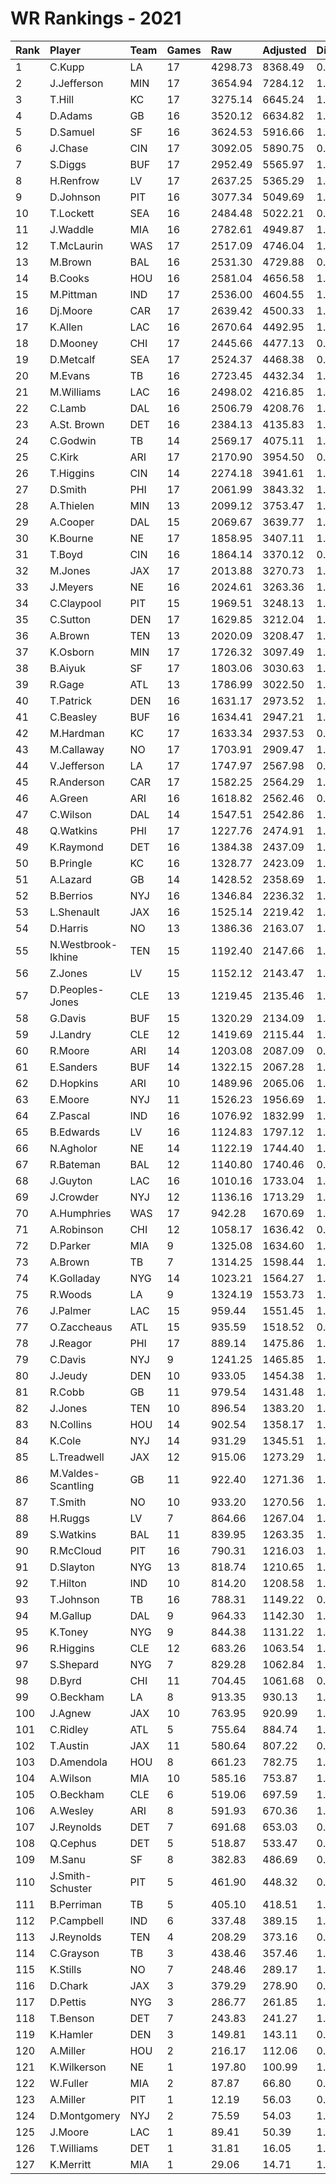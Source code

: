 # WR Rankings - 2021

| Rank | Player             | Team | Games | Raw     | Adjusted | Difficulty | Avg/Game | Typical | Consistency | Trend    |
| :----| :------------------| :----| :-----| :-------| :--------| :----------| :--------| :-------| :-----------| :--------|
| 1    | C.Kupp             | LA   | 17    | 4298.73 | 8368.49  | 0.995      | 492.26   | 487.01  | 9/2/6       | +61.8%   |
| 2    | J.Jefferson        | MIN  | 17    | 3654.94 | 7284.12  | 1.009      | 428.48   | 409.32  | 8/1/8       | +91.9%   |
| 3    | T.Hill             | KC   | 17    | 3275.14 | 6645.24  | 1.007      | 390.90   | 401.72  | 9/2/6       | +285.2%  |
| 4    | D.Adams            | GB   | 16    | 3520.12 | 6634.82  | 1.001      | 414.68   | 474.67  | 10/2/4      | +114.4%  |
| 5    | D.Samuel           | SF   | 16    | 3624.53 | 5916.66  | 1.000      | 369.79   | 369.55  | 8/0/8       | +62.2%   |
| 6    | J.Chase            | CIN  | 17    | 3092.05 | 5890.75  | 0.998      | 346.51   | 338.05  | 11/0/6      | +171.1%  |
| 7    | S.Diggs            | BUF  | 17    | 2952.49 | 5565.97  | 1.010      | 327.41   | 308.50  | 8/1/8       | +68.7%   |
| 8    | H.Renfrow          | LV   | 17    | 2637.25 | 5365.29  | 1.000      | 315.61   | 304.99  | 7/2/8       | +86.0%   |
| 9    | D.Johnson          | PIT  | 16    | 3077.34 | 5049.69  | 1.009      | 315.61   | 310.87  | 7/2/7       | +70.9%   |
| 10   | T.Lockett          | SEA  | 16    | 2484.48 | 5022.21  | 0.992      | 313.89   | 329.08  | 9/0/7       | +206.6%  |
| 11   | J.Waddle           | MIA  | 16    | 2782.61 | 4949.87  | 1.007      | 309.37   | 320.25  | 9/0/7       | +110.3%  |
| 12   | T.McLaurin         | WAS  | 17    | 2517.09 | 4746.04  | 1.012      | 279.18   | 281.09  | 10/1/6      | +200.2%  |
| 13   | M.Brown            | BAL  | 16    | 2531.30 | 4729.88  | 0.990      | 295.62   | 297.20  | 8/1/7       | +140.4%  |
| 14   | B.Cooks            | HOU  | 16    | 2581.04 | 4656.58  | 1.004      | 291.04   | 297.13  | 9/0/7       | +133.2%  |
| 15   | M.Pittman          | IND  | 17    | 2536.00 | 4604.55  | 1.007      | 270.86   | 261.88  | 8/1/8       | +132.9%  |
| 16   | Dj.Moore           | CAR  | 17    | 2639.42 | 4500.33  | 1.006      | 264.73   | 269.17  | 9/2/6       | +66.6%   |
| 17   | K.Allen            | LAC  | 16    | 2670.64 | 4492.95  | 1.011      | 280.81   | 290.47  | 8/1/7       | +67.5%   |
| 18   | D.Mooney           | CHI  | 17    | 2445.66 | 4477.13  | 0.996      | 263.36   | 261.92  | 8/0/9       | +144.8%  |
| 19   | D.Metcalf          | SEA  | 17    | 2524.37 | 4468.38  | 0.996      | 262.85   | 265.23  | 7/3/7       | +72.1%   |
| 20   | M.Evans            | TB   | 16    | 2723.45 | 4432.34  | 1.017      | 277.02   | 299.05  | 8/1/7       | +167.3%  |
| 21   | M.Williams         | LAC  | 16    | 2498.02 | 4216.85  | 1.003      | 263.55   | 247.21  | 8/1/7       | +208.6%  |
| 22   | C.Lamb             | DAL  | 16    | 2506.79 | 4208.76  | 1.000      | 263.05   | 254.78  | 8/1/7       | +175.1%  |
| 23   | A.St. Brown        | DET  | 16    | 2384.13 | 4135.83  | 1.001      | 258.49   | 277.66  | 10/0/6      | +234.8%  |
| 24   | C.Godwin           | TB   | 14    | 2569.17 | 4075.11  | 1.011      | 291.08   | 291.62  | 8/1/5       | INACTIVE |
| 25   | C.Kirk             | ARI  | 17    | 2170.90 | 3954.50  | 0.998      | 232.62   | 235.04  | 6/2/9       | +121.0%  |
| 26   | T.Higgins          | CIN  | 14    | 2274.18 | 3941.61  | 1.003      | 281.54   | 258.97  | 7/1/6       | +130.4%  |
| 27   | D.Smith            | PHI  | 17    | 2061.99 | 3843.32  | 1.002      | 226.08   | 225.46  | 10/1/6      | +263.2%  |
| 28   | A.Thielen          | MIN  | 13    | 2099.12 | 3753.47  | 1.001      | 288.73   | 262.22  | 5/2/6       | +179.0%  |
| 29   | A.Cooper           | DAL  | 15    | 2069.67 | 3639.77  | 1.010      | 242.65   | 223.04  | 7/1/7       | +149.0%  |
| 30   | K.Bourne           | NE   | 17    | 1858.95 | 3407.11  | 1.015      | 200.42   | 190.20  | 11/0/6      | +139.7%  |
| 31   | T.Boyd             | CIN  | 16    | 1864.14 | 3370.12  | 0.997      | 210.63   | 203.01  | 6/0/10      | +135.9%  |
| 32   | M.Jones            | JAX  | 17    | 2013.88 | 3270.73  | 1.007      | 192.40   | 190.98  | 11/0/6      | +173.4%  |
| 33   | J.Meyers           | NE   | 16    | 2024.61 | 3263.36  | 1.015      | 203.96   | 216.32  | 8/2/6       | +71.9%   |
| 34   | C.Claypool         | PIT  | 15    | 1969.51 | 3248.13  | 1.010      | 216.54   | 229.59  | 8/0/7       | +160.1%  |
| 35   | C.Sutton           | DEN  | 17    | 1629.85 | 3212.04  | 1.002      | 188.94   | 143.99  | 9/0/8       | +285.5%  |
| 36   | A.Brown            | TEN  | 13    | 2020.09 | 3208.47  | 1.007      | 246.81   | 230.96  | 7/0/6       | +248.0%  |
| 37   | K.Osborn           | MIN  | 17    | 1726.32 | 3097.49  | 1.007      | 182.21   | 177.13  | 8/1/8       | +342.7%  |
| 38   | B.Aiyuk            | SF   | 17    | 1803.06 | 3030.63  | 1.002      | 178.27   | 177.20  | 8/0/9       | +281.4%  |
| 39   | R.Gage             | ATL  | 13    | 1786.99 | 3022.50  | 1.005      | 232.50   | 218.07  | 6/0/7       | +204.6%  |
| 40   | T.Patrick          | DEN  | 16    | 1631.17 | 2973.52  | 1.011      | 185.84   | 186.26  | 8/0/8       | +154.7%  |
| 41   | C.Beasley          | BUF  | 16    | 1634.41 | 2947.21  | 1.002      | 184.20   | 204.55  | 9/2/5       | +226.2%  |
| 42   | M.Hardman          | KC   | 17    | 1633.34 | 2937.53  | 0.999      | 172.80   | 143.38  | 9/2/6       | +165.1%  |
| 43   | M.Callaway         | NO   | 17    | 1703.91 | 2909.47  | 1.010      | 171.15   | 145.24  | 9/1/7       | +198.3%  |
| 44   | V.Jefferson        | LA   | 17    | 1747.97 | 2567.98  | 0.999      | 151.06   | 148.21  | 9/1/7       | +191.1%  |
| 45   | R.Anderson         | CAR  | 17    | 1582.25 | 2564.29  | 1.005      | 150.84   | 139.63  | 7/2/8       | +225.5%  |
| 46   | A.Green            | ARI  | 16    | 1618.82 | 2562.46  | 0.996      | 160.15   | 159.50  | 8/0/8       | +162.3%  |
| 47   | C.Wilson           | DAL  | 14    | 1547.51 | 2542.86  | 1.010      | 181.63   | 171.36  | 7/1/6       | +240.7%  |
| 48   | Q.Watkins          | PHI  | 17    | 1227.76 | 2474.91  | 1.016      | 145.58   | 125.34  | 7/2/8       | +153.5%  |
| 49   | K.Raymond          | DET  | 16    | 1384.38 | 2437.09  | 1.005      | 152.32   | 157.34  | 9/2/5       | +299.2%  |
| 50   | B.Pringle          | KC   | 16    | 1328.77 | 2423.09  | 1.005      | 151.44   | 141.09  | 9/1/6       | +179.5%  |
| 51   | A.Lazard           | GB   | 14    | 1428.52 | 2358.69  | 1.007      | 168.48   | 161.41  | 8/0/6       | +247.9%  |
| 52   | B.Berrios          | NYJ  | 16    | 1346.84 | 2236.32  | 1.008      | 139.77   | 123.41  | 8/0/8       | +431.3%  |
| 53   | L.Shenault         | JAX  | 16    | 1525.14 | 2219.42  | 1.003      | 138.71   | 136.11  | 7/1/8       | +101.1%  |
| 54   | D.Harris           | NO   | 13    | 1386.36 | 2163.07  | 1.002      | 166.39   | 146.47  | 5/1/7       | +165.1%  |
| 55   | N.Westbrook-Ikhine | TEN  | 15    | 1192.40 | 2147.66  | 1.011      | 143.18   | 134.79  | 7/0/8       | +296.8%  |
| 56   | Z.Jones            | LV   | 15    | 1152.12 | 2143.47  | 1.005      | 142.90   | 138.11  | 9/1/5       | +269.2%  |
| 57   | D.Peoples-Jones    | CLE  | 13    | 1219.45 | 2135.46  | 1.008      | 164.27   | 143.90  | 7/0/6       | +303.8%  |
| 58   | G.Davis            | BUF  | 15    | 1320.29 | 2134.09  | 1.013      | 142.27   | 128.34  | 7/1/7       | +359.6%  |
| 59   | J.Landry           | CLE  | 12    | 1419.69 | 2115.44  | 1.013      | 176.29   | 206.83  | 7/1/4       | +100.1%  |
| 60   | R.Moore            | ARI  | 14    | 1203.08 | 2087.09  | 0.991      | 149.08   | 118.41  | 6/1/7       | INACTIVE |
| 61   | E.Sanders          | BUF  | 14    | 1322.15 | 2067.28  | 1.001      | 147.66   | 141.22  | 7/1/6       | +175.7%  |
| 62   | D.Hopkins          | ARI  | 10    | 1489.96 | 2065.06  | 1.000      | 206.51   | 221.16  | 6/0/4       | INACTIVE |
| 63   | E.Moore            | NYJ  | 11    | 1526.23 | 1956.69  | 1.009      | 177.88   | 187.64  | 6/2/3       | INACTIVE |
| 64   | Z.Pascal           | IND  | 16    | 1076.92 | 1832.99  | 1.003      | 114.56   | 103.21  | 8/0/8       | +309.5%  |
| 65   | B.Edwards          | LV   | 16    | 1124.83 | 1797.12  | 1.026      | 112.32   | 118.67  | 9/0/7       | +287.7%  |
| 66   | N.Agholor          | NE   | 14    | 1122.19 | 1744.40  | 1.012      | 124.60   | 116.20  | 7/2/5       | +158.6%  |
| 67   | R.Bateman          | BAL  | 12    | 1140.80 | 1740.46  | 0.991      | 145.04   | 163.87  | 7/0/5       | +137.5%  |
| 68   | J.Guyton           | LAC  | 16    | 1010.16 | 1733.04  | 1.000      | 108.31   | 109.02  | 10/1/5      | +248.7%  |
| 69   | J.Crowder          | NYJ  | 12    | 1136.16 | 1713.29  | 1.005      | 142.77   | 164.48  | 7/1/4       | +176.6%  |
| 70   | A.Humphries        | WAS  | 17    | 942.28  | 1670.69  | 1.005      | 98.28    | 92.80   | 8/0/9       | +225.6%  |
| 71   | A.Robinson         | CHI  | 12    | 1058.17 | 1636.42  | 0.998      | 136.37   | 149.97  | 6/1/5       | +98.8%   |
| 72   | D.Parker           | MIA  | 9     | 1325.08 | 1634.60  | 1.013      | 181.62   | 193.98  | 5/1/3       | +103.2%  |
| 73   | A.Brown            | TB   | 7     | 1314.25 | 1598.44  | 1.016      | 228.35   | 194.61  | 2/0/5       | +151.0%  |
| 74   | K.Golladay         | NYG  | 14    | 1023.21 | 1564.27  | 1.007      | 111.73   | 121.73  | 8/1/5       | +177.4%  |
| 75   | R.Woods            | LA   | 9     | 1324.19 | 1553.73  | 1.004      | 172.64   | 169.07  | 4/2/3       | INACTIVE |
| 76   | J.Palmer           | LAC  | 15    | 959.44  | 1551.45  | 1.005      | 103.43   | 96.33   | 9/2/4       | +268.4%  |
| 77   | O.Zaccheaus        | ATL  | 15    | 935.59  | 1518.52  | 0.999      | 101.23   | 91.11   | 8/0/7       | +199.1%  |
| 78   | J.Reagor           | PHI  | 17    | 889.14  | 1475.86  | 1.015      | 86.82    | 76.81   | 9/1/7       | +370.5%  |
| 79   | C.Davis            | NYJ  | 9     | 1241.25 | 1465.85  | 1.002      | 162.87   | 152.11  | 5/0/4       | INACTIVE |
| 80   | J.Jeudy            | DEN  | 10    | 933.05  | 1454.38  | 1.009      | 145.44   | 134.74  | 4/0/6       | +98.6%   |
| 81   | R.Cobb             | GB   | 11    | 979.54  | 1431.48  | 1.006      | 130.13   | 169.41  | 8/0/3       | INACTIVE |
| 82   | J.Jones            | TEN  | 10    | 896.54  | 1383.20  | 1.009      | 138.32   | 150.81  | 6/1/3       | +211.0%  |
| 83   | N.Collins          | HOU  | 14    | 902.54  | 1358.17  | 1.010      | 97.01    | 93.20   | 7/1/6       | +169.9%  |
| 84   | K.Cole             | NYJ  | 14    | 931.29  | 1345.51  | 1.006      | 96.11    | 84.92   | 6/3/5       | +165.8%  |
| 85   | L.Treadwell        | JAX  | 12    | 915.06  | 1273.29  | 1.014      | 106.11   | 108.32  | 5/0/7       | +362.8%  |
| 86   | M.Valdes-Scantling | GB   | 11    | 922.40  | 1271.36  | 1.010      | 115.58   | 119.35  | 7/0/4       | +486.6%  |
| 87   | T.Smith            | NO   | 10    | 933.20  | 1270.56  | 1.015      | 127.06   | 117.06  | 4/2/4       | +151.5%  |
| 88   | H.Ruggs            | LV   | 7     | 864.66  | 1267.04  | 1.014      | 181.01   | 201.21  | 4/1/2       | INACTIVE |
| 89   | S.Watkins          | BAL  | 11    | 839.95  | 1263.35  | 1.003      | 114.85   | 103.36  | 5/0/6       | +470.9%  |
| 90   | R.McCloud          | PIT  | 16    | 790.31  | 1216.03  | 1.013      | 76.00    | 79.39   | 10/0/6      | +479.1%  |
| 91   | D.Slayton          | NYG  | 13    | 818.74  | 1210.65  | 1.003      | 93.13    | 85.07   | 7/0/6       | +445.3%  |
| 92   | T.Hilton           | IND  | 10    | 814.20  | 1208.58  | 1.007      | 120.86   | 123.10  | 6/0/4       | +192.6%  |
| 93   | T.Johnson          | TB   | 16    | 788.31  | 1149.22  | 0.998      | 71.83    | 78.89   | 9/0/7       | +413.8%  |
| 94   | M.Gallup           | DAL  | 9     | 964.33  | 1142.30  | 1.012      | 126.92   | 120.01  | 4/1/4       | +95.6%   |
| 95   | K.Toney            | NYG  | 9     | 844.38  | 1131.22  | 1.007      | 125.69   | 108.32  | 4/1/4       | +290.3%  |
| 96   | R.Higgins          | CLE  | 12    | 683.26  | 1063.54  | 1.014      | 88.63    | 114.21  | 9/0/3       | +291.7%  |
| 97   | S.Shepard          | NYG  | 7     | 829.28  | 1062.84  | 1.001      | 151.83   | 147.87  | 4/0/3       | INACTIVE |
| 98   | D.Byrd             | CHI  | 11    | 704.45  | 1061.68  | 0.987      | 96.52    | 87.22   | 5/1/5       | +427.3%  |
| 99   | O.Beckham          | LA   | 8     | 913.35  | 930.13   | 1.008      | 116.27   | 112.03  | 7/1/6       | +227.6%  |
| 100  | J.Agnew            | JAX  | 10    | 763.95  | 920.99   | 1.015      | 92.10    | 77.18   | 4/1/5       | INACTIVE |
| 101  | C.Ridley           | ATL  | 5     | 755.64  | 884.74   | 1.004      | 176.95   | 168.90  | 2/0/3       | INACTIVE |
| 102  | T.Austin           | JAX  | 11    | 580.64  | 807.22   | 0.995      | 73.38    | 77.20   | 8/0/3       | +328.2%  |
| 103  | D.Amendola         | HOU  | 8     | 661.23  | 782.75   | 1.001      | 97.84    | 93.55   | 5/0/3       | +412.2%  |
| 104  | A.Wilson           | MIA  | 10    | 585.16  | 753.87   | 1.013      | 75.39    | 69.59   | 5/1/4       | INACTIVE |
| 105  | O.Beckham          | CLE  | 6     | 519.06  | 697.59   | 1.008      | 116.27   | 112.03  | 7/1/6       | +227.6%  |
| 106  | A.Wesley           | ARI  | 8     | 591.93  | 670.36   | 1.000      | 83.80    | 85.22   | 4/0/4       | +281.5%  |
| 107  | J.Reynolds         | DET  | 7     | 691.68  | 653.03   | 0.996      | 93.29    | 98.70   | 6/0/5       | +547.4%  |
| 108  | Q.Cephus           | DET  | 5     | 518.87  | 533.47   | 0.987      | 106.69   | 100.64  | 3/0/2       | INACTIVE |
| 109  | M.Sanu             | SF   | 8     | 382.83  | 486.69   | 0.992      | 60.84    | 71.17   | 5/0/3       | INACTIVE |
| 110  | J.Smith-Schuster   | PIT  | 5     | 461.90  | 448.32   | 0.996      | 89.66    | 103.21  | 3/0/2       | INACTIVE |
| 111  | B.Perriman         | TB   | 5     | 405.10  | 418.51   | 1.008      | 83.70    | 85.50   | 3/0/2       | N/A      |
| 112  | P.Campbell         | IND  | 6     | 337.48  | 389.15   | 1.018      | 64.86    | 74.98   | 4/0/2       | +181.2%  |
| 113  | J.Reynolds         | TEN  | 4     | 208.29  | 373.16   | 0.996      | 93.29    | 98.70   | 6/0/5       | +547.4%  |
| 114  | C.Grayson          | TB   | 3     | 438.46  | 357.46   | 1.008      | 119.15   | 119.15  | 2/0/1       | N/A      |
| 115  | K.Stills           | NO   | 7     | 248.46  | 289.17   | 1.020      | 41.31    | 35.76   | 4/0/3       | +580.1%  |
| 116  | D.Chark            | JAX  | 3     | 379.29  | 278.90   | 0.991      | 92.97    | 92.97   | 1/0/2       | INACTIVE |
| 117  | D.Pettis           | NYG  | 3     | 286.77  | 261.85   | 1.000      | 87.28    | 87.28   | 1/1/1       | INACTIVE |
| 118  | T.Benson           | DET  | 7     | 243.83  | 241.27   | 1.009      | 34.47    | 28.61   | 2/0/5       | +243.1%  |
| 119  | K.Hamler           | DEN  | 3     | 149.81  | 143.11   | 0.995      | 47.70    | 47.70   | 1/1/1       | INACTIVE |
| 120  | A.Miller           | HOU  | 2     | 216.17  | 112.06   | 0.996      | 56.03    | 56.03   | 2/0/1       | INACTIVE |
| 121  | K.Wilkerson        | NE   | 1     | 197.80  | 100.99   | 1.025      | 100.99   | 100.99  | 0/1/0       | N/A      |
| 122  | W.Fuller           | MIA  | 2     | 87.87   | 66.80    | 0.967      | 33.40    | 33.40   | 1/0/1       | INACTIVE |
| 123  | A.Miller           | PIT  | 1     | 12.19   | 56.03    | 0.996      | 56.03    | 56.03   | 2/0/1       | INACTIVE |
| 124  | D.Montgomery       | NYJ  | 2     | 75.59   | 54.03    | 1.025      | 27.02    | 27.02   | 1/0/1       | N/A      |
| 125  | J.Moore            | LAC  | 1     | 89.41   | 50.39    | 1.000      | 50.39    | 50.39   | 0/1/0       | N/A      |
| 126  | T.Williams         | DET  | 1     | 31.81   | 16.05    | 1.017      | 16.05    | 16.05   | 0/1/0       | INACTIVE |
| 127  | K.Merritt          | MIA  | 1     | 29.06   | 14.71    | 1.033      | 14.71    | 14.71   | 0/1/0       | INACTIVE |

